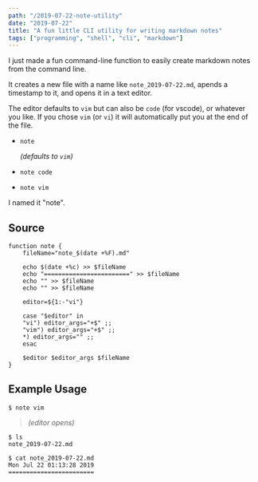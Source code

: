 ```yaml
---
path: "/2019-07-22-note-utility"
date: "2019-07-22"
title: "A fun little CLI utility for writing markdown notes"
tags: ["programming", "shell", "cli", "markdown"]
---
```


I just made a fun command-line function to easily create markdown notes from the command line.

It creates a new file with a name like `note_2019-07-22.md`, apends a timestamp to it, and opens it in a text editor.

The editor defaults to `vim` but can also be `code` (for vscode), or whatever you like. If you chose `vim` (or `vi`) it will automatically put you at the end of the file.

-   `note`
    
    *(defaults to `vim`)*
- `note code`
- `note vim`

I named it "note".

## Source

```shell
function note {
    fileName="note_$(date +%F).md"

    echo $(date +%c) >> $fileName
    echo "========================" >> $fileName
    echo "" >> $fileName
    echo "" >> $fileName

    editor=${1:-"vi"}

    case "$editor" in
    "vi") editor_args="+$" ;;
    "vim") editor_args="+$" ;;
    *) editor_args="" ;;
    esac

    $editor $editor_args $fileName
}
```

## Example Usage

```
$ note vim
```

> *(editor opens)*

```
$ ls
note_2019-07-22.md

$ cat note_2019-07-22.md
Mon Jul 22 01:13:28 2019
========================
```
